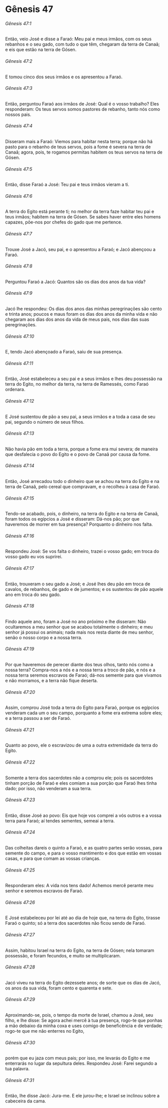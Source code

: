 # Gênesis 47

###### Gênesis 47:1

Então, veio José e disse a Faraó: Meu pai e meus irmãos, com os seus rebanhos e o seu gado, com tudo o que têm, chegaram da terra de Canaã; e eis que estão na terra de Gósen.

###### Gênesis 47:2

E tomou cinco dos seus irmãos e os apresentou a Faraó.

###### Gênesis 47:3

Então, perguntou Faraó aos irmãos de José: Qual é o vosso trabalho? Eles responderam: Os teus servos somos pastores de rebanho, tanto nós como nossos pais.

###### Gênesis 47:4

Disseram mais a Faraó: Viemos para habitar nesta terra; porque não há pasto para o rebanho de teus servos, pois a fome é severa na terra de Canaã; agora, pois, te rogamos permitas habitem os teus servos na terra de Gósen.

###### Gênesis 47:5

Então, disse Faraó a José: Teu pai e teus irmãos vieram a ti.

###### Gênesis 47:6

A terra do Egito está perante ti; no melhor da terra faze habitar teu pai e teus irmãos; habitem na terra de Gósen. Se sabes haver entre eles homens capazes, põe-nos por chefes do gado que me pertence.

###### Gênesis 47:7

Trouxe José a Jacó, seu pai, e o apresentou a Faraó; e Jacó abençoou a Faraó.

###### Gênesis 47:8

Perguntou Faraó a Jacó: Quantos são os dias dos anos da tua vida?

###### Gênesis 47:9

Jacó lhe respondeu: Os dias dos anos das minhas peregrinações são cento e trinta anos; poucos e maus foram os dias dos anos da minha vida e não chegaram aos dias dos anos da vida de meus pais, nos dias das suas peregrinações.

###### Gênesis 47:10

E, tendo Jacó abençoado a Faraó, saiu de sua presença.

###### Gênesis 47:11

Então, José estabeleceu a seu pai e a seus irmãos e lhes deu possessão na terra do Egito, no melhor da terra, na terra de Ramessés, como Faraó ordenara.

###### Gênesis 47:12

E José sustentou de pão a seu pai, a seus irmãos e a toda a casa de seu pai, segundo o número de seus filhos.

###### Gênesis 47:13

Não havia pão em toda a terra, porque a fome era mui severa; de maneira que desfalecia o povo do Egito e o povo de Canaã por causa da fome.

###### Gênesis 47:14

Então, José arrecadou todo o dinheiro que se achou na terra do Egito e na terra de Canaã, pelo cereal que compravam, e o recolheu à casa de Faraó.

###### Gênesis 47:15

Tendo-se acabado, pois, o dinheiro, na terra do Egito e na terra de Canaã, foram todos os egípcios a José e disseram: Dá-nos pão; por que haveremos de morrer em tua presença? Porquanto o dinheiro nos falta.

###### Gênesis 47:16

Respondeu José: Se vos falta o dinheiro, trazei o vosso gado; em troca do vosso gado eu vos suprirei.

###### Gênesis 47:17

Então, trouxeram o seu gado a José; e José lhes deu pão em troca de cavalos, de rebanhos, de gado e de jumentos; e os sustentou de pão aquele ano em troca do seu gado.

###### Gênesis 47:18

Findo aquele ano, foram a José no ano próximo e lhe disseram: Não ocultaremos a meu senhor que se acabou totalmente o dinheiro; e meu senhor já possui os animais; nada mais nos resta diante de meu senhor, senão o nosso corpo e a nossa terra.

###### Gênesis 47:19

Por que haveremos de perecer diante dos teus olhos, tanto nós como a nossa terra? Compra-nos a nós e a nossa terra a troco de pão, e nós e a nossa terra seremos escravos de Faraó; dá-nos semente para que vivamos e não morramos, e a terra não fique deserta.

###### Gênesis 47:20

Assim, comprou José toda a terra do Egito para Faraó, porque os egípcios venderam cada um o seu campo, porquanto a fome era extrema sobre eles; e a terra passou a ser de Faraó.

###### Gênesis 47:21

Quanto ao povo, ele o escravizou de uma a outra extremidade da terra do Egito.

###### Gênesis 47:22

Somente a terra dos sacerdotes não a comprou ele; pois os sacerdotes tinham porção de Faraó e eles comiam a sua porção que Faraó lhes tinha dado; por isso, não venderam a sua terra.

###### Gênesis 47:23

Então, disse José ao povo: Eis que hoje vos comprei a vós outros e a vossa terra para Faraó; aí tendes sementes, semeai a terra.

###### Gênesis 47:24

Das colheitas dareis o quinto a Faraó, e as quatro partes serão vossas, para semente do campo, e para o vosso mantimento e dos que estão em vossas casas, e para que comam as vossas crianças.

###### Gênesis 47:25

Responderam eles: A vida nos tens dado! Achemos mercê perante meu senhor e seremos escravos de Faraó.

###### Gênesis 47:26

E José estabeleceu por lei até ao dia de hoje que, na terra do Egito, tirasse Faraó o quinto; só a terra dos sacerdotes não ficou sendo de Faraó.

###### Gênesis 47:27

Assim, habitou Israel na terra do Egito, na terra de Gósen; nela tomaram possessão, e foram fecundos, e muito se multiplicaram.

###### Gênesis 47:28

Jacó viveu na terra do Egito dezessete anos; de sorte que os dias de Jacó, os anos da sua vida, foram cento e quarenta e sete.

###### Gênesis 47:29

Aproximando-se, pois, o tempo da morte de Israel, chamou a José, seu filho, e lhe disse: Se agora achei mercê à tua presença, rogo-te que ponhas a mão debaixo da minha coxa e uses comigo de beneficência e de verdade; rogo-te que me não enterres no Egito,

###### Gênesis 47:30

porém que eu jaza com meus pais; por isso, me levarás do Egito e me enterrarás no lugar da sepultura deles. Respondeu José: Farei segundo a tua palavra.

###### Gênesis 47:31

Então, lhe disse Jacó: Jura-me. E ele jurou-lhe; e Israel se inclinou sobre a cabeceira da cama.

